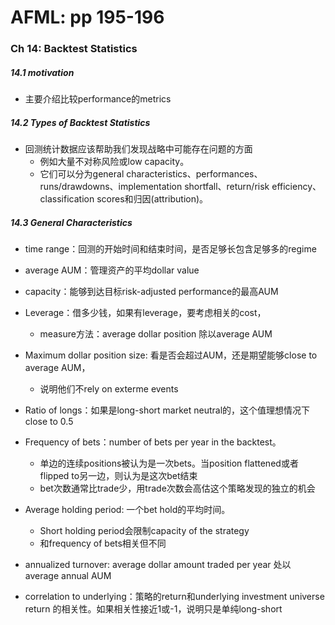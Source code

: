 # AFML: pp 195-196

### Ch 14: Backtest Statistics

##### 14.1 motivation

- 主要介绍比较performance的metrics

##### 14.2 Types of Backtest Statistics

- 回测统计数据应该帮助我们发现战略中可能存在问题的方面
    - 例如大量不对称风险或low capacity。 
    - 它们可以分为general characteristics、performances、runs/drawdowns、implementation shortfall、return/risk efficiency、classification scores和归因(attribution)。

##### 14.3 General Characteristics 

- time range：回测的开始时间和结束时间，是否足够长包含足够多的regime
- average AUM：管理资产的平均dollar value
- capacity：能够到达目标risk-adjusted performance的最高AUM
- Leverage：借多少钱，如果有leverage，要考虑相关的cost，
    - measure方法：average dollar position 除以average AUM
- Maximum dollar position size: 看是否会超过AUM，还是期望能够close to average AUM，
    - 说明他们不rely on exterme events

- Ratio of longs：如果是long-short market neutral的，这个值理想情况下close to 0.5
- Frequency of bets：number of bets per year in the backtest。
    - 单边的连续positions被认为是一次bets。当position flattened或者flipped to另一边，则认为是这次bet结束
    - bet次数通常比trade少，用trade次数会高估这个策略发现的独立的机会
- Average holding period: 一个bet hold的平均时间。
    - Short holding period会限制capacity of the strategy
    - 和frequency of bets相关但不同
- annualized turnover: average dollar amount traded per year 处以 average annual AUM

- correlation to underlying：策略的return和underlying investment universe return 的相关性。如果相关性接近1或-1，说明只是单纯long-short
